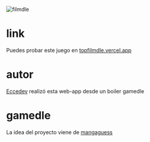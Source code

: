 
![filmdle](https://github.com/user-attachments/assets/9d1f67ad-660f-4dd8-99c5-c14ab07ae777)

# link
Puedes probar este juego en [topfilmdle.vercel.app](https://topfilmdle.vercel.app/)
# autor 
[Eccedev](https://github.com/Eccedev) realizó esta web-app desde un boiler gamedle

# gamedle
La idea del proyecto viene de [mangaguess](https://mangaguess.netlify.app/page.html)

